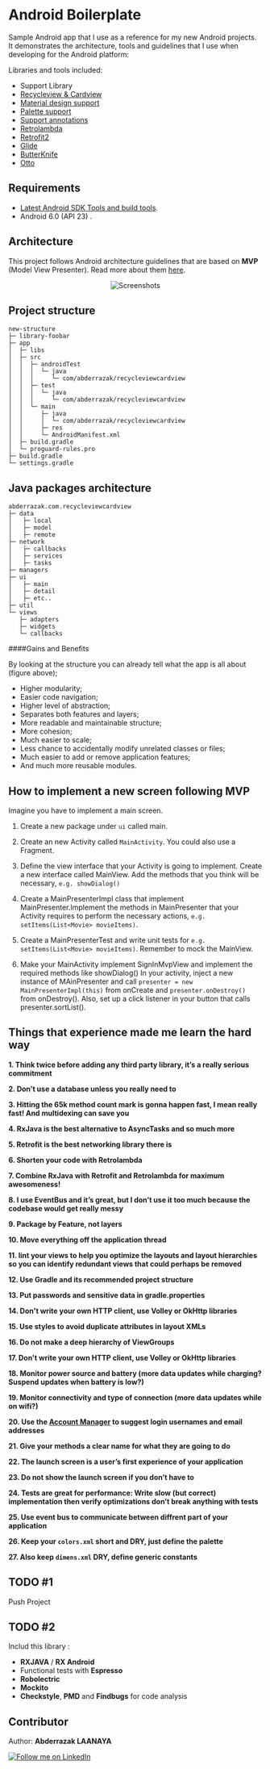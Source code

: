 # Android Boilerplate

Sample Android app that I use as a reference for my new Android projects. It demonstrates the architecture, tools and guidelines that I use when developing for the Android platform:

Libraries and tools included:

- Support Library
- [Recycleview & Cardview](http://developer.android.com/training/material/lists-cards.html)
- [Material design support](http://android-developers.blogspot.com/2015/05/android-design-support-library.html)
- [Palette support](http://developer.android.com/reference/android/support/v7/graphics/Palette.html)
- [Support annotations](http://tools.android.com/tech-docs/support-annotations)
- [Retrolambda](https://github.com/evant/gradle-retrolambda)
- [Retrofit2](http://square.github.io/retrofit/)
- [Glide](https://github.com/bumptech/glide)
- [ButterKnife](http://jakewharton.github.io/butterknife/)
- [Otto](http://square.github.io/otto/)

## Requirements
- [Latest Android SDK Tools and build tools](http://developer.android.com/sdk/index.html).
- Android 6.0 (API 23) .

## Architecture
This project follows Android architecture guidelines that are based on **MVP** (Model View Presenter). Read more about them [here](http://www.tinmegali.com/en/model-view-presenter-android-part-1/).

<p align="center">
    <img src="http://hannesdorfmann.com/images/mosby/mvp-workflow.png" alt="Screenshots"/>
</p>

## Project structure
```
new-structure
├─ library-foobar
├─ app
│  ├─ libs
│  ├─ src
│  │  ├─ androidTest
│  │  │  └─ java
│  │  │     └─ com/abderrazak/recycleviewcardview
│  │  ├─ test
│  │  │  └─ java
│  │  │     └─ com/abderrazak/recycleviewcardview
│  │  └─ main
│  │     ├─ java
│  │     │  └─ com/abderrazak/recycleviewcardview
│  │     ├─ res
│  │     └─ AndroidManifest.xml
│  ├─ build.gradle
│  └─ proguard-rules.pro
├─ build.gradle
└─ settings.gradle
```
## Java packages architecture

```
abderrazak.com.recycleviewcardview
├─ data
│   ├─ local
│   ├─ model
│   ├─ remote
├─ network
│   ├─ callbacks
│   ├─ services
│   ├─ tasks
├─ managers
├─ ui
│   ├─ main
│   ├─ detail
│   ├─ etc..
├─ util
└─ views
   ├─ adapters
   ├─ widgets
   └─ callbacks
```
####Gains and Benefits

By looking at the structure you can already tell what the app is all about (figure above);
- Higher modularity;
- Easier code navigation;
- Higher level of abstraction;
- Separates both features and layers;
- More readable and maintainable structure;
- More cohesion;
- Much easier to scale;
- Less chance to accidentally modify unrelated classes or files;
- Much easier to add or remove application features;
- And much more reusable modules.

## How to implement a new screen following MVP

Imagine you have to implement a main screen.

1. Create a new package under ```ui``` called main.

2. Create an new Activity called ```MainActivity```. You could also use a Fragment.

3. Define the view interface that your Activity is going to implement. Create a new interface called MainView. Add the methods that you think will be necessary, ```e.g. showDialog()```

4. Create a MainPresenterImpl class that implement MainPresenter.Implement the methods in MainPresenter that your Activity requires to perform the necessary actions, ```e.g. setItems(List<Movie> movieItems)```.

5. Create a MainPresenterTest and write unit tests for ```e.g. setItems(List<Movie> movieItems)```. Remember to mock the MainView.

6. Make your MainActivity implement SignInMvpView and implement the required methods like showDialog()
In your activity, inject a new instance of MAinPresenter and call ``` presenter = new MainPresenterImpl(this) ``` from onCreate and ``` presenter.onDestroy() ``` from onDestroy(). Also, set up a click listener in your button that calls presenter.sortList().

## Things that experience made me learn the hard way

 **1.  Think twice before adding any third party library, it’s a really serious commitment**

 **2.  Don’t use a database unless you really need to**

 **3.  Hitting the 65k method count mark is gonna happen fast, I mean really fast! And multidexing can save you**

 **4.  RxJava is the best alternative to AsyncTasks and so much more**

 **5.  Retrofit is the best networking library there is**

 **6.  Shorten your code with Retrolambda**

 **7.  Combine RxJava with Retrofit and Retrolambda for maximum awesomeness!**

 **8.  I use EventBus and it’s great, but I don’t use it too much because the codebase would get really messy**

 **9.  Package by Feature, not layers**

 **10. Move everything off the application thread**

 **11. lint your views to help you optimize the layouts and layout hierarchies so you can identify redundant views that  could perhaps be removed**
      
 **12. Use Gradle and its recommended project structure**

 **13. Put passwords and sensitive data in gradle.properties**
      
 **14. Don't write your own HTTP client, use Volley or OkHttp libraries**
      
 **15. Use styles to avoid duplicate attributes in layout XMLs**
      
 **16. Do not make a deep hierarchy of ViewGroups**
      
 **17. Don't write your own HTTP client, use Volley or OkHttp libraries**
      
 **18. Monitor power source and battery (more data updates while charging? Suspend updates when battery is low?)**
      
 **19. Monitor connectivity and type of connection (more data updates while on wifi?)**
      
 **20. Use the [Account Manager](http://developer.android.com/reference/android/accounts/AccountManager.html) to suggest login usernames and email addresses**
   
 **21. Give your methods a clear name for what they are going to do** 
 
 **22. The launch screen is a user’s first experience of your application**
 
 **23. Do not show the launch screen if you don’t have to**
 
 **24. Tests are great for performance: Write slow (but correct) implementation then verify optimizations don’t break anything with tests**
 
 **25. Use event bus to communicate between diffrent part of your application**
 
 **26. Keep your ```colors.xml``` short and DRY, just define the palette**
 
 **27. Also keep ```dimens.xml``` DRY, define generic constants**
 



## TODO #1

Push Project 

## TODO #2

Includ this library :

- **RXJAVA** / **RX Android** 
- Functional tests with **Espresso**
- **Robolectric**
- **Mockito**
- **Checkstyle**, **PMD** and **Findbugs** for code analysis


## Contributor

 Author: **Abderrazak LAANAYA**

<a href="https://www.linkedin.com/in/laanayabdrzak">
  <img alt="Follow me on LinkedIn"
       src="https://raw.githubusercontent.com/florent37/DaVinci/master/mobile/src/main/res/drawable-hdpi/linkedin.png" />
</a>


